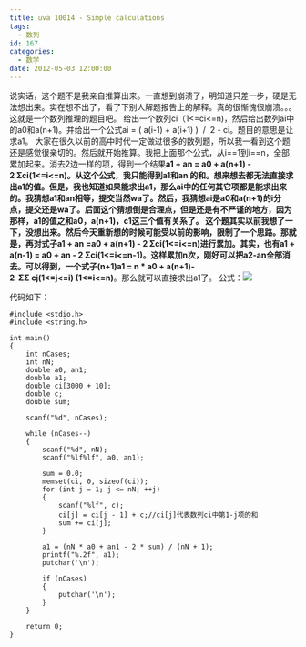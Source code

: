 ```yaml
---
title: uva 10014 - Simple calculations
tags:
  - 数列
id: 167
categories:
  - 数学
date: 2012-05-03 12:00:00
---
```


说实话，这个题不是我亲自推算出来。一直想到崩溃了，明知道只差一步，硬是无法想出来。实在想不出了，看了下别人解题报告上的解释。真的很惭愧很崩溃。。。这就是一个数列推理的题目吧。
给出一个数列ci（1<=ci<=n)，然后给出数列ai中的a0和a(n+1)。并给出一个公式ai = ( a(i-1) + a(i+1) )  /  2 - ci。题目的意思是让求a1。
大家在很久以前的高中时代一定做过很多的数列题，所以我一看到这个题还是感觉很亲切的。然后就开始推算。我把上面那个公式，从i==1到i==n，全部累加起来。消去2边一样的项，得到一个结果**a1 + an = a0 + a(n+1) - 2 **<span>**Σci(1<=i<=n)**。从这个公式，我只能得到a1和an 的和。想来想去都无法直接求出a1的值。但是，我也知道如果能求出a1，那么ai中的任何其它项都是能求出来的。我猜想a1和an相等，提交当然wa了。然后，我猜想ai是a0和a(n+1)的i分点，提交还是wa了。后面这个猜想倒是合理点，但是还是有不严谨的地方，因为那样，a1的值之和a0，a(n+1)，c1这三个值有关系了。
这个题其实以前我想了一下，没想出来。然后今天重新想的时候可能受以前的影响，限制了一个思路。那就是，再对式子a1 + an =a0 + a(n+1) - 2 Σci(1<=i<=n)进行累加。其实，也有a1 + a(n-1) = a0 + an - 2 Σci(1<=i<=n-1)。这样累加n次，刚好可以把a2-an全部消去。可以得到，一个式子**(n+1)a1 = n * a0 + a(n+1)- 2  ΣΣ cj(1<=j<=i) (1<=i<=n)**。那么就可以直接求出a1了。
公式：![](http://www.cppblog.com/images/cppblog_com/csu-yx/mathtex.gif)</span>

代码如下：
``` stylus
#include <stdio.h>
#include <string.h>

int main()
{
    int nCases;
    int nN;
    double a0, an1;
    double a1;
    double ci[3000 + 10];
    double c;
    double sum;

    scanf("%d", nCases);

    while (nCases--)
    {
        scanf("%d", nN);
        scanf("%lf%lf", a0, an1);

        sum = 0.0;
        memset(ci, 0, sizeof(ci));
        for (int j = 1; j <= nN; ++j)
        {
            scanf("%lf", c);
            ci[j] = ci[j - 1] + c;//ci[j]代表数列ci中第1-j项的和
            sum += ci[j];
        }

        a1 = (nN * a0 + an1 - 2 * sum) / (nN + 1);
        printf("%.2f", a1);
        putchar('\n');

        if (nCases)
        {
            putchar('\n');
        }
    }

    return 0;
}
```